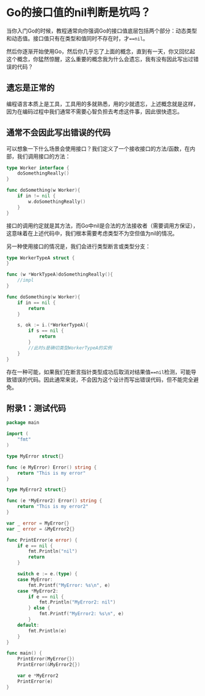 # Go的接口值的nil判断是坑吗？

当你入门Go的时候，教程通常向你强调Go的接口值底层包括两个部分：动态类型和动态值。接口值只有在类型和值同时不存在时，才`==nil`。

然后你逐渐开始使用Go，然后你几乎忘了上面的概念，直到有一天，你又回忆起这个概念，你猛然惊醒，这么重要的概念我为什么会遗忘，我有没有因此写出过错误的代码？

## 遗忘是正常的

编程语言本质上是工具，工具用的多就熟悉，用的少就遗忘，上述概念就是这样，因为在编码过程中我们通常不需要心智负担去考虑这件事，因此很快遗忘。

## 通常不会因此写出错误的代码

可以想象一下什么场景会使用接口？我们定义了一个接收接口的方法/函数，在内部，我们调用接口的方法：

```go
type Worker interface {
	doSomethingReally()
}

func doSomething(w Worker){
	if in != nil {
		w.doSomethingReally()
	}
}
```

接口的调用约定就是其方法，而Go中nil是合法的方法接收者（需要调用方保证），这意味着在上述代码中，我们根本需要考虑类型不为空但值为nil的情况。

另一种使用接口的情况是，我们会进行类型断言或类型分支：

```go
type WorkerTypeA struct {
}

func (w *WorkTypeA)doSomethingReally(){
	//impl
}

func doSomething(w Worker){
	if in == nil {
		return
	}

	s, ok := i.(*WorkerTypeA){
		if s == nil {
			return
		}
		//此时s是确切类型WorkerTypeA的实例
	}
}
```

存在一种可能，如果我们在断言指针类型成功后取消对结果值`==nil`检测，可能导致错误的代码。因此通常来说，不会因为这个设计而写出错误代码，但不能完全避免。

## 附录1：测试代码

```go
package main

import (
	"fmt"
)

type MyError struct{}

func (e MyError) Error() string {
	return "This is my error"
}

type MyError2 struct{}

func (e *MyError2) Error() string {
	return "This is my error2"
}

var _ error = MyError{}
var _ error = &MyError2{}

func PrintError(e error) {
	if e == nil {
		fmt.Println("nil")
		return
	}

	switch e := e.(type) {
	case MyError:
		fmt.Printf("MyError: %s\n", e)
	case *MyError2:
		if e == nil {
			fmt.Println("MyError2: nil")
		} else {
			fmt.Printf("MyError2: %s\n", e)
		}
	default:
		fmt.Println(e)
	}
}

func main() {
	PrintError(MyError{})
	PrintError(&MyError2{})

	var e *MyError2
	PrintError(e)
}
```